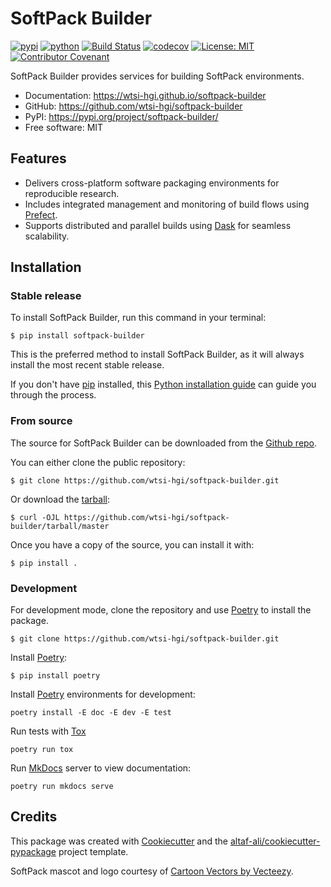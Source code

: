 # SoftPack Builder


[![pypi](https://img.shields.io/pypi/v/softpack-builder.svg)](https://pypi.org/project/softpack-builder/)
[![python](https://img.shields.io/pypi/pyversions/softpack-builder.svg)](https://pypi.org/project/softpack-builder/)
[![Build Status](https://github.com/wtsi-hgi/softpack-builder/actions/workflows/dev.yml/badge.svg)](https://github.com/wtsi-hgi/softpack-builder/actions/workflows/dev.yml)
[![codecov](https://codecov.io/gh/wtsi-hgi/softpack-builder/branch/main/graphs/badge.svg)](https://codecov.io/github/wtsi-hgi/softpack-builder)
[![License: MIT](https://img.shields.io/badge/License-MIT-yellow.svg)](https://opensource.org/licenses/MIT)
[![Contributor Covenant](https://img.shields.io/badge/Contributor%20Covenant-2.1-4baaaa.svg)](https://www.contributor-covenant.org/version/2/1/code_of_conduct)



SoftPack Builder provides services for building SoftPack environments.


* Documentation: <https://wtsi-hgi.github.io/softpack-builder>
* GitHub: <https://github.com/wtsi-hgi/softpack-builder>
* PyPI: <https://pypi.org/project/softpack-builder/>
* Free software: MIT


## Features

* Delivers cross-platform software packaging environments for reproducible research.
* Includes integrated management and monitoring of build flows using [Prefect][].
* Supports distributed and parallel builds using [Dask][] for seamless scalability.

## Installation

### Stable release

To install SoftPack Builder, run this command in your
terminal:

``` console
$ pip install softpack-builder
```

This is the preferred method to install SoftPack Builder, as it will always install the most recent stable release.

If you don't have [pip][] installed, this [Python installation guide][]
can guide you through the process.

### From source

The source for SoftPack Builder can be downloaded from
the [Github repo][].

You can either clone the public repository:

``` console
$ git clone https://github.com/wtsi-hgi/softpack-builder.git
```

Or download the [tarball][]:

``` console
$ curl -OJL https://github.com/wtsi-hgi/softpack-builder/tarball/master
```

Once you have a copy of the source, you can install it with:

``` console
$ pip install .
```

### Development

For development mode, clone the repository and use [Poetry][] to install the
package.

``` console
$ git clone https://github.com/wtsi-hgi/softpack-builder.git
```

Install [Poetry][]:

``` console
$ pip install poetry
```

Install [Poetry][] environments for development:

``` console
poetry install -E doc -E dev -E test
```

Run tests with [Tox][]

``` console
poetry run tox
```

Run [MkDocs] server to view documentation:

``` console
poetry run mkdocs serve
```


[pip]: https://pip.pypa.io
[Python installation guide]: http://docs.python-guide.org/en/latest/starting/installation/
[Github repo]: https://github.com/wtsi-hgi/softpack-builder
[tarball]: https://github.com/wtsi-hgi/softpack-builder/tarball/master
[Dask]: https://www.dask.org
[Prefect]: https://www.prefect.io
[Poetry]: https://python-poetry.org
[Tox]: https://tox.wiki
[MkDocs]: https://www.mkdocs.org

## Credits

This package was created with [Cookiecutter](https://github.com/audreyr/cookiecutter) and the [altaf-ali/cookiecutter-pypackage](https://altaf-ali.github.io/cookiecutter-pypackage) project template.

SoftPack mascot and logo courtesy of <a href="https://www.vecteezy.com/free-vector/cartoon">Cartoon Vectors by Vecteezy</a>.
